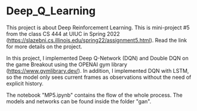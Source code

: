 # Deep_Q_Learning


This project is about Deep Reinforcement Learning. This is mini-project #5 from the class CS 444 at UIUC in Spring 2022 (https://slazebni.cs.illinois.edu/spring22/assignment5.html). Read the link for more details on the project.

In this project, I implemented Deep Q-Network (DQN) and Double DQN on the game Breakout using the OPENAI gym library (https://www.gymlibrary.dev/).
In addition, I implemented DQN with LSTM, so the model only sees current frames as observations without the need of explicit history. 

The notebook "MP5.ipynb" contains the flow of the whole process. The models and networks can be found inside the folder "gan".
